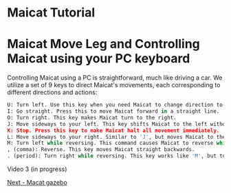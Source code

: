 # Maicat Tutorial
# Maicat Move Leg and Controlling Maicat using your PC keyboard


Controlling Maicat using a PC is straightforward, much like driving a car. We utilize a set of 9 keys to direct Maicat's movements, each corresponding to different directions and actions:
```python
U: Turn left. Use this key when you need Maicat to change direction to the left.
I: Go straight. Press this to move Maicat forward in a straight line.
O: Turn right. This key makes Maicat turn to the right.
J: Move sideways to your left. This key shifts Maicat to the left without changing the direction it's facing, similar to a sidestep.
K: Stop. Press this key to make Maicat halt all movement immediately.
L: Move sideways to your right. Similar to 'J', but moves Maicat to the right.
M: Turn left while reversing. This command causes Maicat to reverse while simultaneously turning left, useful for backing out of tight spots.
, (comma): Reverse. This key moves Maicat straight backwards.
. (period): Turn right while reversing. This key works like 'M', but turns Maicat to the right while it reverses.
```
Video 3 (in progress)

[Next - Macat gazebo](../10_maicat_gazebo/README.md)
